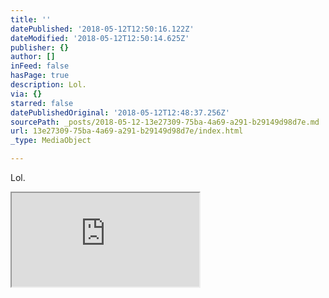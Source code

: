 ```yaml
---
title: ''
datePublished: '2018-05-12T12:50:16.122Z'
dateModified: '2018-05-12T12:50:14.625Z'
publisher: {}
author: []
inFeed: false
hasPage: true
description: Lol.
via: {}
starred: false
datePublishedOriginal: '2018-05-12T12:48:37.256Z'
sourcePath: _posts/2018-05-12-13e27309-75ba-4a69-a291-b29149d98d7e.md
url: 13e27309-75ba-4a69-a291-b29149d98d7e/index.html
_type: MediaObject

---
```

Lol.

<iframe src="https://the-grid.github.io/ed-location/?latitude=15.623036831528264&amp;longitude=2.109375&amp;zoom=2" style=""></iframe>
